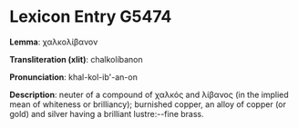 # Lexicon Entry G5474

**Lemma**: χαλκολίβανον

**Transliteration (xlit)**: chalkolíbanon

**Pronunciation**: khal-kol-ib'-an-on

**Description**:
neuter of a compound of χαλκός and λίβανος (in the implied mean of whiteness or brilliancy); burnished copper, an alloy of copper (or gold) and silver having a brilliant lustre:--fine brass.
